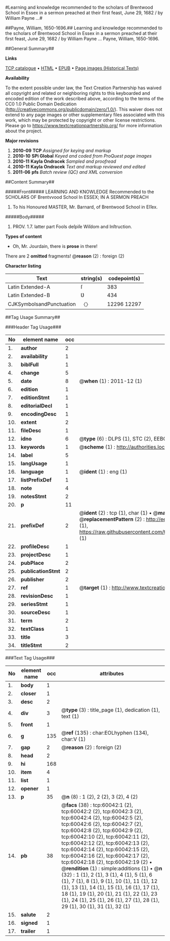 #Learning and knowledge recommended to the scholars of Brentwood School in Essex in a sermon preached at their first feast, June 29, 1682 / by William Payne ...#

##Payne, William, 1650-1696.##
Learning and knowledge recommended to the scholars of Brentwood School in Essex in a sermon preached at their first feast, June 29, 1682 / by William Payne ...
Payne, William, 1650-1696.

##General Summary##

**Links**

[TCP catalogue](http://www.ota.ox.ac.uk/tcp/)  • 
[HTML](http://tei.it.ox.ac.uk/tcp/Texts-HTML/free/A56/A56743.html)  • 
[EPUB](http://tei.it.ox.ac.uk/tcp/Texts-EPUB/free/A56/A56743.epub) • 
[Page images (Historical Texts)](https://historicaltexts.jisc.ac.uk/eebo-12353063e)

**Availability**

To the extent possible under law, the Text Creation Partnership has waived all copyright and related or neighboring rights to this keyboarded and encoded edition of the work described above, according to the terms of the CC0 1.0 Public Domain Dedication (http://creativecommons.org/publicdomain/zero/1.0/). This waiver does not extend to any page images or other supplementary files associated with this work, which may be protected by copyright or other license restrictions. Please go to https://www.textcreationpartnership.org/ for more information about the project.

**Major revisions**

1. __2010-09__ __TCP__ *Assigned for keying and markup*
1. __2010-10__ __SPi Global__ *Keyed and coded from ProQuest page images*
1. __2010-11__ __Kayla Ondracek__ *Sampled and proofread*
1. __2010-11__ __Kayla Ondracek__ *Text and markup reviewed and edited*
1. __2011-06__ __pfs__ *Batch review (QC) and XML conversion*

##Content Summary##

#####Front#####
LEARNING AND KNOWLEDGE Recommended to the SCHOLARS OF Brentvvood School In ESSEX; IN A SERMON PREACH
1. To his Honoured MASTER, Mr. Barnard, of Brentwood School in Eſſex.

#####Body#####

1. PROV. 1.7. latter part Fools deſpiſe Wiſdom and Inſtruction.

**Types of content**

  * Oh, Mr. Jourdain, there is **prose** in there!

There are 2 **omitted** fragments! 
 @__reason__ (2) : foreign (2)

**Character listing**


|Text|string(s)|codepoint(s)|
|---|---|---|
|Latin Extended-A|ſ|383|
|Latin Extended-B|Ʋ|434|
|CJKSymbolsandPunctuation|〈〉|12296 12297|

##Tag Usage Summary##

###Header Tag Usage###

|No|element name|occ|attributes|
|---|---|---|---|
|1.|__author__|2||
|2.|__availability__|1||
|3.|__biblFull__|1||
|4.|__change__|5||
|5.|__date__|8| @__when__ (1) : 2011-12 (1)|
|6.|__edition__|1||
|7.|__editionStmt__|1||
|8.|__editorialDecl__|1||
|9.|__encodingDesc__|1||
|10.|__extent__|2||
|11.|__fileDesc__|1||
|12.|__idno__|6| @__type__ (6) : DLPS (1), STC (2), EEBO-CITATION (1), OCLC (1), VID (1)|
|13.|__keywords__|1| @__scheme__ (1) : http://authorities.loc.gov/ (1)|
|14.|__label__|5||
|15.|__langUsage__|1||
|16.|__language__|1| @__ident__ (1) : eng (1)|
|17.|__listPrefixDef__|1||
|18.|__note__|4||
|19.|__notesStmt__|2||
|20.|__p__|11||
|21.|__prefixDef__|2| @__ident__ (2) : tcp (1), char (1)  •  @__matchPattern__ (2) : ([0-9\-]+):([0-9IVX]+) (1), (.+) (1)  •  @__replacementPattern__ (2) : http://eebo.chadwyck.com/downloadtiff?vid=$1&page=$2 (1), https://raw.githubusercontent.com/textcreationpartnership/Texts/master/tcpchars.xml#$1 (1)|
|22.|__profileDesc__|1||
|23.|__projectDesc__|1||
|24.|__pubPlace__|2||
|25.|__publicationStmt__|2||
|26.|__publisher__|2||
|27.|__ref__|1| @__target__ (1) : http://www.textcreationpartnership.org/docs/. (1)|
|28.|__revisionDesc__|1||
|29.|__seriesStmt__|1||
|30.|__sourceDesc__|1||
|31.|__term__|2||
|32.|__textClass__|1||
|33.|__title__|3||
|34.|__titleStmt__|2||


###Text Tag Usage###

|No|element name|occ|attributes|
|---|---|---|---|
|1.|__body__|1||
|2.|__closer__|1||
|3.|__desc__|2||
|4.|__div__|3| @__type__ (3) : title_page (1), dedication (1), text (1)|
|5.|__front__|1||
|6.|__g__|135| @__ref__ (135) : char:EOLhyphen (134), char:V (1)|
|7.|__gap__|2| @__reason__ (2) : foreign (2)|
|8.|__head__|2||
|9.|__hi__|168||
|10.|__item__|4||
|11.|__list__|1||
|12.|__opener__|1||
|13.|__p__|35| @__n__ (8) : 1 (2), 2 (2), 3 (2), 4 (2)|
|14.|__pb__|38| @__facs__ (38) : tcp:60042:1 (2), tcp:60042:2 (2), tcp:60042:3 (2), tcp:60042:4 (2), tcp:60042:5 (2), tcp:60042:6 (2), tcp:60042:7 (2), tcp:60042:8 (2), tcp:60042:9 (2), tcp:60042:10 (2), tcp:60042:11 (2), tcp:60042:12 (2), tcp:60042:13 (2), tcp:60042:14 (2), tcp:60042:15 (2), tcp:60042:16 (2), tcp:60042:17 (2), tcp:60042:18 (2), tcp:60042:19 (2)  •  @__rendition__ (1) : simple:additions (1)  •  @__n__ (32) : 1 (1), 2 (1), 3 (1), 4 (1), 5 (1), 6 (1), 7 (1), 8 (1), 9 (1), 10 (1), 11 (1), 12 (1), 13 (1), 14 (1), 15 (1), 16 (1), 17 (1), 18 (1), 19 (1), 20 (1), 21 (1), 22 (1), 23 (1), 24 (1), 25 (1), 26 (1), 27 (1), 28 (1), 29 (1), 30 (1), 31 (1), 32 (1)|
|15.|__salute__|2||
|16.|__signed__|1||
|17.|__trailer__|1||
